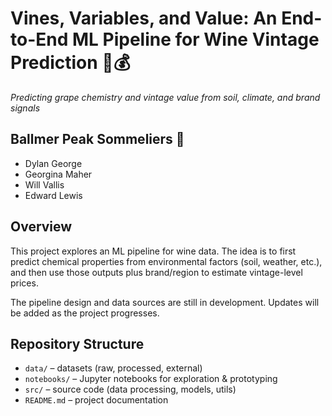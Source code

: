 # Vines, Variables, and Value: An End-to-End ML Pipeline for Wine Vintage Prediction 🍇💰  
*Predicting grape chemistry and vintage value from soil, climate, and brand signals*  
 
##  Ballmer Peak Sommeliers 🍷  
- Dylan George  
- Georgina Maher  
- Will Vallis  
- Edward Lewis  

## Overview  
This project explores an ML pipeline for wine data. The idea is to first predict chemical properties from environmental factors (soil, weather, etc.), and then use those outputs plus brand/region to estimate vintage-level prices.  

The pipeline design and data sources are still in development. Updates will be added as the project progresses.

## Repository Structure  
- `data/` – datasets (raw, processed, external)  
- `notebooks/` – Jupyter notebooks for exploration & prototyping  
- `src/` – source code (data processing, models, utils)  
- `README.md` – project documentation  
